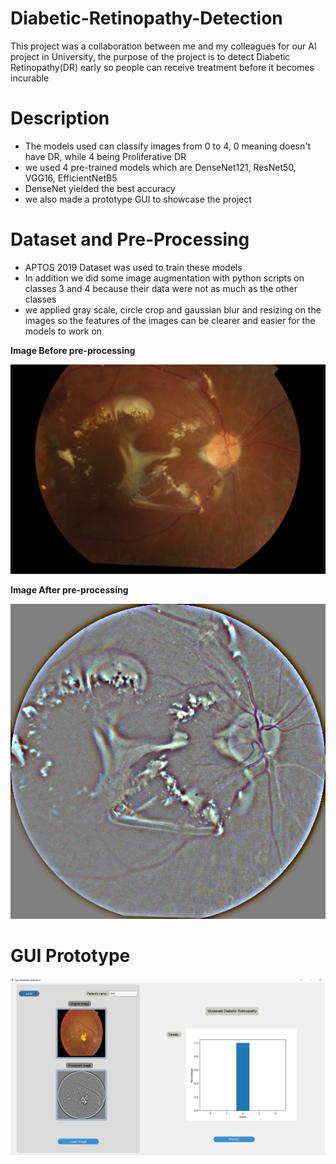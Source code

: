 # Diabetic-Retinopathy-Detection
This project was a collaboration between me and my colleagues for our AI project in University, the purpose of the project is to detect 
Diabetic Retinopathy(DR) early so people can receive treatment before it becomes incurable
# Description
- The models used can classify images from 0 to 4, 0 meaning doesn't have DR, while 4 being Proliferative DR
- we used 4 pre-trained models which are DenseNet121, ResNet50, VGG16, EfficientNetB5
- DenseNet yielded the best accuracy
- we also made a prototype GUI to showcase the project
# Dataset and Pre-Processing
- APTOS 2019 Dataset was used to train these models 
- In addition we did some image augmentation with python scripts on classes 3 and 4 because their data were not as much as the other classes
- we applied gray scale, circle crop and gaussian blur and resizing on the images so the features of the images can be clearer and easier for the models to work on

**Image Before pre-processing**

![unprocessed image](sample%20images/unprocessed.png)

**Image After pre-processing**


![pre-processed image](sample%20images/processed.png)

# GUI Prototype
![GUI image](sample%20images/test%20result.png)

